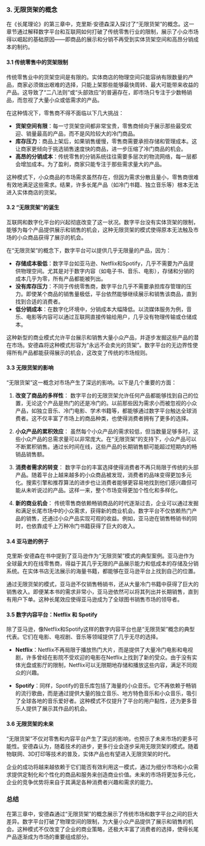 ### 3. 无限货架的概念

在《长尾理论》的第三章中，克里斯·安德森深入探讨了“无限货架”的概念。这一章节通过解释数字平台和互联网如何打破了传统零售行业的限制，展示了小众市场得以崛起的基础原因——即商品的展示和分销不再受到实体货架空间和高昂分销成本的制约。

#### 3.1 传统零售中的货架限制

传统零售业中的货架空间是有限的。实体商店的物理空间只能容纳有限数量的产品，商家必须做出艰难的选择，只能上架那些能够最快周转、最大可能带来收益的产品。这导致了“二八法则”或“头部效应”的普遍存在，即市场只专注于少数畅销品，而忽视了大量小众或低需求的产品。

在这种情况下，零售商不得不面临以下几大挑战：
- **货架空间有限**：每一寸货架空间都非常宝贵，零售商倾向于展示那些最受欢迎、销量最高的产品，而不是风险较大的冷门商品。
- **库存压力**：商品上架后，如果销售缓慢，零售商需要承担存储和管理成本。这让商家更倾向于挑选销售速度快的商品，进一步压缩了冷门商品的机会。
- **高昂的分销成本**：传统零售的分销系统往往需要多层次的物流网络，每一层都会增加成本。为了盈利，商家只能专注于那些需求量大的产品。

这种模式下，小众商品的市场需求虽然存在，但因为需求分散且量小，零售商很难有效地满足这些需求。结果，许多长尾产品（如冷门书籍、独立音乐等）根本无法进入实体商店的货架。

#### 3.2 “无限货架”的诞生

互联网和数字化平台的兴起彻底改变了这一状况。数字平台没有实体货架的限制，能够为每个产品提供展示和销售的机会，这种无限货架的模式使得原本无法触及市场的小众商品获得了展示的机会。

在“无限货架”的概念下，数字平台可以提供几乎无限量的产品，因为：
- **存储成本极低**：数字平台如亚马逊、Netflix和Spotify，几乎不需要为产品提供物理空间。尤其是对于数字内容（如电子书、音乐、电影），存储和分销的成本几乎为零，所有产品都能被列出。
- **没有库存压力**：不同于传统零售商，数字平台几乎不需要承担库存管理的压力。即使某个商品的销售量极低，平台依然能够继续展示和销售该商品，直到找到合适的消费者。
- **低分销成本**：在数字化环境中，分销成本大幅降低。以流媒体服务为例，音乐、电影等内容可以通过互联网直接传输给用户，几乎没有物理传输或仓储成本。

这种新型的商业模式允许平台展示和销售大量小众产品，并逐步发掘这些产品的潜在市场。安德森将这种模式形容为“永远不会卖光的货架”。数字平台的无边界性使得所有产品都能获得展示的机会，这改变了传统的市场规则。

#### 3.3 无限货架的影响

“无限货架”这一概念对市场产生了深远的影响。以下是几个重要的方面：

1. **改变了商品的多样性**：
   数字平台的无限货架允许任何产品都能够找到自己的位置，无论这个产品是热门的还是冷门的。以前那些因为需求小而被忽视的小众产品，如独立音乐、冷门电影、学术书籍等，都能够通过数字平台触达全球消费者。这不仅丰富了市场上的商品种类，也使得消费者拥有了更多的选择。

2. **小众产品的累积效应**：
   虽然每个小众产品的需求较低，但当数量足够多时，这些小众产品的总需求量可以非常庞大。在“无限货架”的支持下，小众产品可以不断累积销售。通过长时间在线，这些产品的长期销售额可能超过短期内的畅销品销售额。

3. **消费者需求的转变**：
   数字平台的丰富选择使得消费者不再只局限于传统的头部产品。随着平台上越来越多的小众商品被发现，消费者的品味变得更加多元化。搜索引擎和推荐算法的进步也让消费者能够更容易地找到他们感兴趣但可能从未听说过的产品。这样一来，整个市场变得更加个性化和多样化。

4. **新的商业机会**：
   传统零售商依赖畅销商品的时代逐渐过去，企业可以通过发掘和满足长尾市场中的小众需求，获得新的商业机会。数字平台不仅依赖热门产品的销售，还通过小众产品实现可观的收益。例如，亚马逊在销售畅销书的同时，也依靠成千上万种冷门书籍获得了巨大的收入。

#### 3.4 亚马逊的例子

克里斯·安德森在书中提到了亚马逊作为“无限货架”模式的典型案例。亚马逊作为全球最大的在线零售商，得益于其几乎无限的产品展示能力和低成本的存储及分销系统。在实体书店无法展示的海量书籍，都能够在亚马逊平台上找到自己的位置。

通过无限货架的模式，亚马逊不仅销售畅销书，还从大量冷门书籍中获得了巨大的销售收入。即便某本书的需求非常小，亚马逊依然可以将其列出并长期销售，直到有用户下单。这种长尾效应使得亚马逊成为了全球图书销售市场的领导者。

#### 3.5 数字内容平台：Netflix 和 Spotify

除了亚马逊，像Netflix和Spotify这样的数字内容平台也是“无限货架”概念的典型代表。它们在电影、电视剧、音乐等领域提供了几乎无尽的选择。

- **Netflix**：Netflix不再局限于播放热门大片，而是提供了大量冷门电影和电视剧，许多曾经在影院不受欢迎的电影在Netflix上找到了新的受众。由于没有实体光盘或影厅的限制，Netflix可以无限期地存储和播放这些内容，满足不同观众的兴趣。
  
- **Spotify**：同样，Spotify的音乐库包括了海量的小众音乐。它不再依赖于畅销的流行歌曲，而是通过提供大量的独立音乐、地方特色音乐和小众音乐，吸引了全球各地的音乐爱好者。这种模式不仅提升了平台的用户黏性，还为更多音乐人提供了展示其作品的机会。

#### 3.6 无限货架的未来

“无限货架”不仅对零售和内容平台产生了深远的影响，也预示了未来市场的更多可能性。安德森认为，随着技术的进步，更多行业会逐步采用无限货架的模式。随着物联网、3D打印等技术的普及，实体产品也有望进入无限货架的时代。

企业的成功将越来越依赖于它们能否有效利用这一模式，通过为细分市场和小众需求提供定制化和个性化的商品和服务来创造商业价值。未来的市场将更加多元化，企业的竞争优势将来自于其满足各种消费者兴趣和需求的能力。

### 总结

在第三章中，安德森通过“无限货架”的概念展示了传统市场和数字平台之间的巨大差异。数字平台打破了物理空间的限制，为大量小众产品提供了展示和销售的机会。这种模式不仅改变了企业的商业策略，还极大丰富了消费者的选择，使得长尾产品逐渐成为市场的重要组成部分。